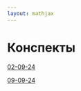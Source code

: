 ```yaml
---  
layout: mathjax  
---  
```

  
# Конспекты  
  
[02-09-24](notes/02-09-24)   

[09-09-24](notes/09-09-24)  
